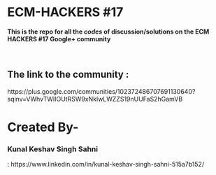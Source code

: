 # ECM-HACKERS #17
<p>
  <strong>
    This is the repo for all the <em>codes</em> of discussion/solutions on the ECM HACKERS #17 Google+ community
  </strong>
    </p><br>
<h2>The link to the community :<br></h2>
https://plus.google.com/communities/102372486707691130640?sqinv=VWhvTWlIOUtRSW9xNklwLWZZS19nUUFaS2hGamVB<br>
<h1>Created By-</h1>
<p><h3><strong>Kunal Keshav Singh Sahni</strong></h3></p>
<div><strongLink</strong> : https://www.linkedin.com/in/kunal-keshav-singh-sahni-515a7b152/ </div>
